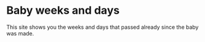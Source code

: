 # Baby weeks and days #

This site shows you the weeks and days that passed already since the
baby was made.
